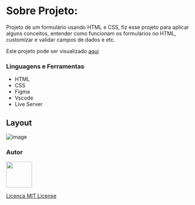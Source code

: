 # Sobre Projeto:

Projeto de um formulário usando HTML e CSS, fiz esse projeto para aplicar alguns conceitos, entender como funcionam os formulários no HTML, customizar e validar campos de dados e etc.

Este projeto pode ser visualizado <a href="https://reuel02.github.io/projeto-formulario-evento/">aqui</a>

### Linguagens e Ferramentas

- HTML
- CSS
- Figma
- Vscode
- Live Server

## Layout

![image](https://github.com/reuel02/projeto-formulario-evento/assets/122569598/eea68cc0-bc9f-4c5f-93dc-01c2f02d6216)


### Autor

<a href="https://github.com/reuel02">
<img src="https://avatars.githubusercontent.com/u/122569598?v=4" width="70px" />
</a>

[Licenca MIT License](http://creativecommons.org/licenses/by)
